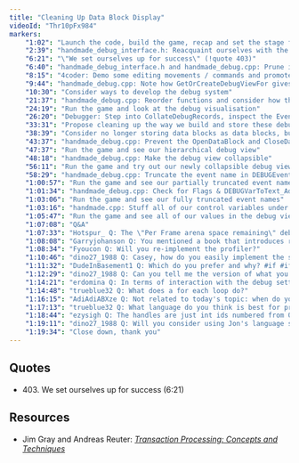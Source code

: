 ```yaml
---
title: "Cleaning Up Data Block Display"
videoId: "Thr10pFx984"
markers:
    "1:02": "Launch the code, build the game, recap and set the stage for the day"
    "2:39": "handmade_debug_interface.h: Reacquaint ourselves with the debug system"
    "6:21": "\"We set ourselves up for success\" (!quote 403)"
    "6:40": "handmade_debug_interface.h and handmade_debug.cpp: Prune irrelevant stuff"
    "8:15": "4coder: Demo some editing movements / commands and promote 4coder's power"
    "9:44": "handmade_debug.cpp: Note how GetOrCreateDebugViewFor gives us a way to lookup the debug view for a given ID"
    "10:30": "Consider ways to develop the debug system"
    "21:37": "handmade_debug.cpp: Reorder functions and consider how the system currently works"
    "24:19": "Run the game and look at the debug visualisation"
    "26:20": "Debugger: Step into CollateDebugRecords, inspect the Event data and walk through what the system is doing"
    "33:31": "Propose cleaning up the way we build and store these debug events"
    "38:39": "Consider no longer storing data blocks as data blocks, but making it part of a standing structure"
    "43:37": "handmade_debug.cpp: Prevent the OpenDataBlock and CloseDataBlock from getting printed and increment events"
    "47:37": "Run the game and see our hierarchical debug view"
    "48:18": "handmade_debug.cpp: Make the debug view collapsible"
    "56:11": "Run the game and try out our newly collapsible debug view"
    "58:29": "handmade_debug.cpp: Truncate the event name in DEBUGEventToText"
    "1:00:57": "Run the game and see our partially truncated event names"
    "1:01:34": "handmade_debug.cpp: Check for Flags & DEBUGVarToText_AddValue and add an AddValue flag to handmade_debug.h"
    "1:03:06": "Run the game and see our fully truncated event names"
    "1:03:16": "handmade.cpp: Stuff all of our control variables under #if HANDMADE_INTERNAL from handmade_config.h"
    "1:05:47": "Run the game and see all of our values in the debug view"
    "1:07:08": "Q&A"
    "1:07:33": "Hotspur_ Q: The \"Per Frame arena space remaining\" debug counter is always going down! Is this okay?"
    "1:08:08": "Garryjohanson Q: You mentioned a book that introduces relational databases. I lost the link [see Resources]"
    "1:08:34": "Fyoucon Q: Will you re-implement the profiler?"
    "1:10:46": "dino27_1988 Q: Casey, how do you easily implement the standard output without using the iostream library?"
    "1:11:32": "DudeInBasement1 Q: Which do you prefer and why? #if #ifdef #if defined()?"
    "1:12:29": "dino27_1988 Q: Can you tell me the version of what you just said, but for Linux (and not Windows)? I'm on Arch"
    "1:14:21": "erdomina Q: In terms of interaction with the debug settings, what do you have in mind for modifying the values? Switches or sliders?"
    "1:14:48": "trueblue32 Q: What does a for each loop do?"
    "1:16:15": "AdiAdiABXze Q: Not related to today's topic: when do you think you will be designing your game instead of writing the engine?"
    "1:17:13": "trueblue32 Q: What language do you think is best for programming games?"
    "1:18:44": "ezysigh Q: The handles are just int ids numbered from 0, which map to per-process fd-table in kernel space"
    "1:19:11": "dino27_1988 Q: Will you consider using Jon's language soon? Even just for trying stuff?"
    "1:19:34": "Close down, thank you"
---
```


## Quotes

* 403\. We set ourselves up for success (6:21)

## Resources

* Jim Gray and Andreas Reuter: *[Transaction Processing: Concepts and Techniques](http://store.elsevier.com/product.jsp?isbn=9781558601901)*
